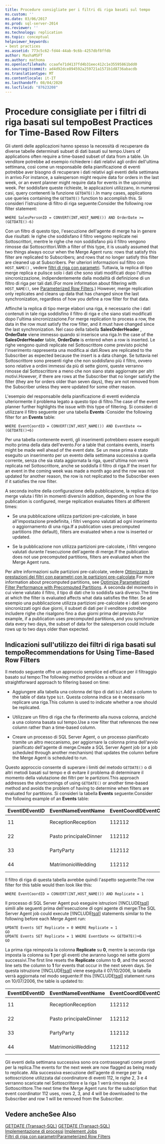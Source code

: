 ```yaml
---
title: Procedure consigliate per i filtri di riga basati sul tempo
ms.custom: ''
ms.date: 03/06/2017
ms.prod: sql-server-2014
ms.reviewer: ''
ms.technology: replication
ms.topic: conceptual
helpviewer_keywords:
- best practices
ms.assetid: 773c5c62-fd44-44ab-9c6b-4257dbf8ffdb
author: MashaMSFT
ms.author: mathoma
ms.openlocfilehash: ccaafe71d4137fd4b31eec412c1e35595861bdd0
ms.sourcegitcommit: ad4d92dce894592a259721a1571b1d8736abacdb
ms.translationtype: MT
ms.contentlocale: it-IT
ms.lasthandoff: 08/04/2020
ms.locfileid: "87623208"
---
```

# <a name="best-practices-for-time-based-row-filters"></a><span data-ttu-id="16754-102">Procedure consigliate per i filtri di riga basati sul tempo</span><span class="sxs-lookup"><span data-stu-id="16754-102">Best Practices for Time-Based Row Filters</span></span>
  <span data-ttu-id="16754-103">Gli utenti delle applicazioni hanno spesso la necessità di recuperare da diverse tabelle determinati subset di dati basati sul tempo.</span><span class="sxs-lookup"><span data-stu-id="16754-103">Users of applications often require a time-based subset of data from a table.</span></span> <span data-ttu-id="16754-104">Un venditore potrebbe ad esempio richiedere i dati relativi agli ordini dell'ultima settimana, così come un responsabile della pianificazione di eventi potrebbe aver bisogno di recuperare i dati relativi agli eventi della settimana in arrivo.</span><span class="sxs-lookup"><span data-stu-id="16754-104">For instance, a salesperson might require data for orders in the last week, or an event planner might require data for events in the upcoming week.</span></span> <span data-ttu-id="16754-105">Per soddisfare queste richieste, le applicazioni utilizzano, in numerosi casi, query contenenti la funzione `GETDATE()`.</span><span class="sxs-lookup"><span data-stu-id="16754-105">In many cases, applications use queries containing the `GETDATE()` function to accomplish this.</span></span> <span data-ttu-id="16754-106">Si consideri l'istruzione di filtro di riga seguente:</span><span class="sxs-lookup"><span data-stu-id="16754-106">Consider the following row filter statement:</span></span>  
  
```  
WHERE SalesPersonID = CONVERT(INT,HOST_NAME()) AND OrderDate >= (GETDATE()-6)  
```  
  
 <span data-ttu-id="16754-107">Con un filtro di questo tipo, l'esecuzione dell'agente di merge ha in genere due risultati: le righe che soddisfano il filtro vengono replicate nei Sottoscrittori, mentre le righe che non soddisfano più il filtro vengono rimosse dai Sottoscrittori.</span><span class="sxs-lookup"><span data-stu-id="16754-107">With a filter of this type, it is usually assumed that two things always occur when the Merge Agent runs: rows that satisfy this filter are replicated to Subscribers; and rows that no longer satisfy this filter are cleaned up at Subscribers.</span></span> <span data-ttu-id="16754-108">Per ulteriori informazioni sul filtro con `HOST_NAME()` , vedere [filtri di riga con parametri](parameterized-filters-parameterized-row-filters.md). Tuttavia, la replica di tipo merge replica e pulisce solo i dati che sono stati modificati dopo l'ultima sincronizzazione, indipendentemente dalla modalità di definizione di un filtro di riga per tali dati.</span><span class="sxs-lookup"><span data-stu-id="16754-108">(For more information about filtering with `HOST_NAME()`, see [Parameterized Row Filters](parameterized-filters-parameterized-row-filters.md).) However, merge replication only replicates and cleans up data that has changed since the last synchronization, regardless of how you define a row filter for that data.</span></span>  
  
 <span data-ttu-id="16754-109">Affinché la replica di tipo merge elabori una riga, è necessario che i dati contenuti in tale riga soddisfino il filtro di riga e che siano stati modificati dopo l'ultima sincronizzazione.</span><span class="sxs-lookup"><span data-stu-id="16754-109">For merge replication to process a row, the data in the row must satisfy the row filter, and it must have changed since the last synchronization.</span></span> <span data-ttu-id="16754-110">Nel caso della tabella **SalesOrderHeader** , **OrderDate** viene immesso quando si inserisce una riga.</span><span class="sxs-lookup"><span data-stu-id="16754-110">In the case of the **SalesOrderHeader** table, **OrderDate** is entered when a row is inserted.</span></span> <span data-ttu-id="16754-111">Le righe vengono quindi replicate nel Sottoscrittore come previsto poiché l'inserimento rappresenta una modifica ai dati.</span><span class="sxs-lookup"><span data-stu-id="16754-111">Rows are replicated to the Subscriber as expected because the insert is a data change.</span></span> <span data-ttu-id="16754-112">Se tuttavia nel Sottoscrittore sono presenti righe che non soddisfano più il filtro, ovvero sono relative a ordini immessi da più di sette giorni, queste verranno rimosse dal Sottoscrittore a meno che non siano state aggiornate per altri motivi.</span><span class="sxs-lookup"><span data-stu-id="16754-112">However, if there are rows at the Subscriber that no longer satisfy the filter (they are for orders older than seven days), they are not removed from the Subscriber unless they were updated for some other reason.</span></span>  
  
 <span data-ttu-id="16754-113">L'esempio del responsabile della pianificazione di eventi evidenzia ulteriormente il problema legato a questo tipo di filtro.</span><span class="sxs-lookup"><span data-stu-id="16754-113">The case of the event planner further highlights the issue with this type of filtering.</span></span> <span data-ttu-id="16754-114">Si consideri di utilizzare il filtro seguente per una tabella **Events** :</span><span class="sxs-lookup"><span data-stu-id="16754-114">Consider the following filter for an **Events** table:</span></span>  
  
```  
WHERE EventCoordID = CONVERT(INT,HOST_NAME()) AND EventDate <= (GETDATE()+6)  
```  
  
 <span data-ttu-id="16754-115">Per una tabella contenente eventi, gli inserimenti potrebbero essere eseguiti molto prima della data dell'evento.</span><span class="sxs-lookup"><span data-stu-id="16754-115">For a table that contains events, inserts might be made well ahead of the event date.</span></span> <span data-ttu-id="16754-116">Se un mese prima è stato eseguito un inserimento per un evento della settimana successiva a quella corrente, senza che sia stata aggiornata la riga, quest'ultima non verrà replicata nel Sottoscrittore, anche se soddisfa il filtro di riga.</span><span class="sxs-lookup"><span data-stu-id="16754-116">If the insert for an event in the coming week was made a month ago and the row was not updated for another reason, the row is not replicated to the Subscriber even if it satisfies the row filter.</span></span>  
  
 <span data-ttu-id="16754-117">A seconda inoltre della configurazione della pubblicazione, la replica di tipo merge valuta i filtri in momenti diversi:</span><span class="sxs-lookup"><span data-stu-id="16754-117">In addition, depending on how the publication is configured, merge replication evaluates filters at different times:</span></span>  
  
-   <span data-ttu-id="16754-118">Se una pubblicazione utilizza partizioni pre-calcolate, in base all'impostazione predefinita, i filtri vengono valutati ad ogni inserimento o aggiornamento di una riga.</span><span class="sxs-lookup"><span data-stu-id="16754-118">If a publication uses precomputed partitions (the default), filters are evaluated when a row is inserted or updated.</span></span>  
  
-   <span data-ttu-id="16754-119">Se la pubblicazione non utilizza partizioni pre-calcolate, i filtri vengono valutati durante l'esecuzione dell'agente di merge.</span><span class="sxs-lookup"><span data-stu-id="16754-119">If the publication does not use precomputed partitions, filters are evaluated when the Merge Agent runs.</span></span>  
  
 <span data-ttu-id="16754-120">Per altre informazioni sulle partizioni pre-calcolate, vedere [Ottimizzare le prestazioni dei filtri con parametri con le partizioni pre-calcolate](parameterized-filters-optimize-for-precomputed-partitions.md).</span><span class="sxs-lookup"><span data-stu-id="16754-120">For more information about precomputed partitions, see [Optimize Parameterized Filter Performance with Precomputed Partitions](parameterized-filters-optimize-for-precomputed-partitions.md).</span></span> <span data-ttu-id="16754-121">A seconda del momento in cui viene valutato il filtro, il tipo di dati che lo soddisfa sarà diverso.</span><span class="sxs-lookup"><span data-stu-id="16754-121">The time at which the filter is evaluated affects what data satisfies the filter.</span></span> <span data-ttu-id="16754-122">Se ad esempio una pubblicazione utilizza partizioni pre-calcolate e i dati vengono sincronizzati ogni due giorni, il subset di dati per il venditore potrebbe includere righe che risalgono fino a due giorni prima del previsto.</span><span class="sxs-lookup"><span data-stu-id="16754-122">For example, if a publication uses precomputed partitions, and you synchronize data every two days, the subset of data for the salesperson could include rows up to two days older than expected.</span></span>  
  
## <a name="recommendations-for-using-time-based-row-filters"></a><span data-ttu-id="16754-123">Indicazioni sull'utilizzo dei filtri di riga basati sul tempo</span><span class="sxs-lookup"><span data-stu-id="16754-123">Recommendations for Using Time-Based Row Filters</span></span>  
 <span data-ttu-id="16754-124">Il metodo seguente offre un approccio semplice ed efficace per il filtraggio basato sul tempo:</span><span class="sxs-lookup"><span data-stu-id="16754-124">The following method provides a robust and straightforward approach to filtering based on time:</span></span>  
  
-   <span data-ttu-id="16754-125">Aggiungere alla tabella una colonna del tipo di dati `bit`.</span><span class="sxs-lookup"><span data-stu-id="16754-125">Add a column to the table of data type `bit`.</span></span> <span data-ttu-id="16754-126">Questa colonna indica se è necessario replicare una riga.</span><span class="sxs-lookup"><span data-stu-id="16754-126">This column is used to indicate whether a row should be replicated.</span></span>  
  
-   <span data-ttu-id="16754-127">Utilizzare un filtro di riga che fa riferimento alla nuova colonna, anziché a una colonna basata sul tempo.</span><span class="sxs-lookup"><span data-stu-id="16754-127">Use a row filter that references the new column rather than a time-based column.</span></span>  
  
-   <span data-ttu-id="16754-128">Creare un processo di SQL Server Agent, o un processo pianificato tramite un altro meccanismo, per aggiornare la colonna prima dell'avvio pianificato dell'agente di merge.</span><span class="sxs-lookup"><span data-stu-id="16754-128">Create a SQL Server Agent job (or a job scheduled through another mechanism) that updates the column before the Merge Agent is scheduled to run.</span></span>  
  
 <span data-ttu-id="16754-129">Questo approccio consente di superare i limiti del metodo `GETDATE()` o di altri metodi basati sul tempo e di evitare il problema di determinare il momento della valutazione dei filtri per le partizioni.</span><span class="sxs-lookup"><span data-stu-id="16754-129">This approach addresses the shortcomings of using `GETDATE()` or another time-based method and avoids the problem of having to determine when filters are evaluated for partitions.</span></span> <span data-ttu-id="16754-130">Si consideri la tabella **Events** seguente:</span><span class="sxs-lookup"><span data-stu-id="16754-130">Consider the following example of an **Events** table:</span></span>  
  
|<span data-ttu-id="16754-131">**EventID**</span><span class="sxs-lookup"><span data-stu-id="16754-131">**EventID**</span></span>|<span data-ttu-id="16754-132">**EventName**</span><span class="sxs-lookup"><span data-stu-id="16754-132">**EventName**</span></span>|<span data-ttu-id="16754-133">**EventCoordID**</span><span class="sxs-lookup"><span data-stu-id="16754-133">**EventCoordID**</span></span>|<span data-ttu-id="16754-134">**EventDate**</span><span class="sxs-lookup"><span data-stu-id="16754-134">**EventDate**</span></span>|<span data-ttu-id="16754-135">**Replica**</span><span class="sxs-lookup"><span data-stu-id="16754-135">**Replicate**</span></span>|  
|-----------------|-------------------|----------------------|-------------------|-------------------|  
|<span data-ttu-id="16754-136">1</span><span class="sxs-lookup"><span data-stu-id="16754-136">1</span></span>|<span data-ttu-id="16754-137">Reception</span><span class="sxs-lookup"><span data-stu-id="16754-137">Reception</span></span>|<span data-ttu-id="16754-138">112</span><span class="sxs-lookup"><span data-stu-id="16754-138">112</span></span>|<span data-ttu-id="16754-139">2006-10-04</span><span class="sxs-lookup"><span data-stu-id="16754-139">2006-10-04</span></span>|<span data-ttu-id="16754-140">1</span><span class="sxs-lookup"><span data-stu-id="16754-140">1</span></span>|  
|<span data-ttu-id="16754-141">2</span><span class="sxs-lookup"><span data-stu-id="16754-141">2</span></span>|<span data-ttu-id="16754-142">Pasto principale</span><span class="sxs-lookup"><span data-stu-id="16754-142">Dinner</span></span>|<span data-ttu-id="16754-143">112</span><span class="sxs-lookup"><span data-stu-id="16754-143">112</span></span>|<span data-ttu-id="16754-144">2006-10-10</span><span class="sxs-lookup"><span data-stu-id="16754-144">2006-10-10</span></span>|<span data-ttu-id="16754-145">0</span><span class="sxs-lookup"><span data-stu-id="16754-145">0</span></span>|  
|<span data-ttu-id="16754-146">3</span><span class="sxs-lookup"><span data-stu-id="16754-146">3</span></span>|<span data-ttu-id="16754-147">Party</span><span class="sxs-lookup"><span data-stu-id="16754-147">Party</span></span>|<span data-ttu-id="16754-148">112</span><span class="sxs-lookup"><span data-stu-id="16754-148">112</span></span>|<span data-ttu-id="16754-149">2006-10-11</span><span class="sxs-lookup"><span data-stu-id="16754-149">2006-10-11</span></span>|<span data-ttu-id="16754-150">0</span><span class="sxs-lookup"><span data-stu-id="16754-150">0</span></span>|  
|<span data-ttu-id="16754-151">4</span><span class="sxs-lookup"><span data-stu-id="16754-151">4</span></span>|<span data-ttu-id="16754-152">Matrimonio</span><span class="sxs-lookup"><span data-stu-id="16754-152">Wedding</span></span>|<span data-ttu-id="16754-153">112</span><span class="sxs-lookup"><span data-stu-id="16754-153">112</span></span>|<span data-ttu-id="16754-154">2006-10-12</span><span class="sxs-lookup"><span data-stu-id="16754-154">2006-10-12</span></span>|<span data-ttu-id="16754-155">0</span><span class="sxs-lookup"><span data-stu-id="16754-155">0</span></span>|  
  
 <span data-ttu-id="16754-156">Il filtro di riga di questa tabella avrebbe quindi l'aspetto seguente:</span><span class="sxs-lookup"><span data-stu-id="16754-156">The row filter for this table would then look like this:</span></span>  
  
```  
WHERE EventCoordID = CONVERT(INT,HOST_NAME()) AND Replicate = 1  
```  
  
 <span data-ttu-id="16754-157">Il processo di SQL Server Agent può eseguire istruzioni [!INCLUDE[tsql](../../../includes/tsql-md.md)] simili alle seguenti prima dell'esecuzione di ogni agente di merge:</span><span class="sxs-lookup"><span data-stu-id="16754-157">The SQL Server Agent job could execute [!INCLUDE[tsql](../../../includes/tsql-md.md)] statements similar to the following before each Merge Agent run:</span></span>  
  
```  
UPDATE Events SET Replicate = 0 WHERE Replicate = 1  
GO  
UPDATE Events SET Replicate = 1 WHERE EventDate <= GETDATE()+6  
GO  
```  
  
 <span data-ttu-id="16754-158">La prima riga reimposta la colonna **Replicate** su **0**, mentre la seconda riga imposta la colonna su **1** per gli eventi che avranno luogo nei sette giorni successivi.</span><span class="sxs-lookup"><span data-stu-id="16754-158">The first line resets the **Replicate** column to **0**, and the second line sets the column to **1** for events that occur in the next seven days.</span></span> <span data-ttu-id="16754-159">Se questa istruzione [!INCLUDE[tsql](../../../includes/tsql-md.md)] viene eseguita il 07/10/2006, la tabella verrà aggiornata nel modo seguente:</span><span class="sxs-lookup"><span data-stu-id="16754-159">If this [!INCLUDE[tsql](../../../includes/tsql-md.md)] statement runs on 10/07/2006, the table is updated to:</span></span>  
  
|<span data-ttu-id="16754-160">**EventID**</span><span class="sxs-lookup"><span data-stu-id="16754-160">**EventID**</span></span>|<span data-ttu-id="16754-161">**EventName**</span><span class="sxs-lookup"><span data-stu-id="16754-161">**EventName**</span></span>|<span data-ttu-id="16754-162">**EventCoordID**</span><span class="sxs-lookup"><span data-stu-id="16754-162">**EventCoordID**</span></span>|<span data-ttu-id="16754-163">**EventDate**</span><span class="sxs-lookup"><span data-stu-id="16754-163">**EventDate**</span></span>|<span data-ttu-id="16754-164">**Replica**</span><span class="sxs-lookup"><span data-stu-id="16754-164">**Replicate**</span></span>|  
|-----------------|-------------------|----------------------|-------------------|-------------------|  
|<span data-ttu-id="16754-165">1</span><span class="sxs-lookup"><span data-stu-id="16754-165">1</span></span>|<span data-ttu-id="16754-166">Reception</span><span class="sxs-lookup"><span data-stu-id="16754-166">Reception</span></span>|<span data-ttu-id="16754-167">112</span><span class="sxs-lookup"><span data-stu-id="16754-167">112</span></span>|<span data-ttu-id="16754-168">2006-10-04</span><span class="sxs-lookup"><span data-stu-id="16754-168">2006-10-04</span></span>|<span data-ttu-id="16754-169">0</span><span class="sxs-lookup"><span data-stu-id="16754-169">0</span></span>|  
|<span data-ttu-id="16754-170">2</span><span class="sxs-lookup"><span data-stu-id="16754-170">2</span></span>|<span data-ttu-id="16754-171">Pasto principale</span><span class="sxs-lookup"><span data-stu-id="16754-171">Dinner</span></span>|<span data-ttu-id="16754-172">112</span><span class="sxs-lookup"><span data-stu-id="16754-172">112</span></span>|<span data-ttu-id="16754-173">2006-10-10</span><span class="sxs-lookup"><span data-stu-id="16754-173">2006-10-10</span></span>|<span data-ttu-id="16754-174">1</span><span class="sxs-lookup"><span data-stu-id="16754-174">1</span></span>|  
|<span data-ttu-id="16754-175">3</span><span class="sxs-lookup"><span data-stu-id="16754-175">3</span></span>|<span data-ttu-id="16754-176">Party</span><span class="sxs-lookup"><span data-stu-id="16754-176">Party</span></span>|<span data-ttu-id="16754-177">112</span><span class="sxs-lookup"><span data-stu-id="16754-177">112</span></span>|<span data-ttu-id="16754-178">2006-10-11</span><span class="sxs-lookup"><span data-stu-id="16754-178">2006-10-11</span></span>|<span data-ttu-id="16754-179">1</span><span class="sxs-lookup"><span data-stu-id="16754-179">1</span></span>|  
|<span data-ttu-id="16754-180">4</span><span class="sxs-lookup"><span data-stu-id="16754-180">4</span></span>|<span data-ttu-id="16754-181">Matrimonio</span><span class="sxs-lookup"><span data-stu-id="16754-181">Wedding</span></span>|<span data-ttu-id="16754-182">112</span><span class="sxs-lookup"><span data-stu-id="16754-182">112</span></span>|<span data-ttu-id="16754-183">2006-10-12</span><span class="sxs-lookup"><span data-stu-id="16754-183">2006-10-12</span></span>|<span data-ttu-id="16754-184">1</span><span class="sxs-lookup"><span data-stu-id="16754-184">1</span></span>|  
  
 <span data-ttu-id="16754-185">Gli eventi della settimana successiva sono ora contrassegnati come pronti per la replica.</span><span class="sxs-lookup"><span data-stu-id="16754-185">The events for the next week are now flagged as being ready to replicate.</span></span> <span data-ttu-id="16754-186">Alla successiva esecuzione dell'agente di merge per la sottoscrizione utilizzata dal coordinatore di eventi 112, le righe 2, 3 e 4 verranno scaricate nel Sottoscrittore e la riga 1 verrà rimossa dal Sottoscrittore.</span><span class="sxs-lookup"><span data-stu-id="16754-186">The next time the Merge Agent runs for the subscription that event coordinator 112 uses, rows 2, 3, and 4 will be downloaded to the Subscriber and row 1 will be removed from the Subscriber.</span></span>  
  
## <a name="see-also"></a><span data-ttu-id="16754-187">Vedere anche</span><span class="sxs-lookup"><span data-stu-id="16754-187">See Also</span></span>  
 <span data-ttu-id="16754-188">[GETDATE &#40;Transact-SQL&#41;](/sql/t-sql/functions/getdate-transact-sql) </span><span class="sxs-lookup"><span data-stu-id="16754-188">[GETDATE &#40;Transact-SQL&#41;](/sql/t-sql/functions/getdate-transact-sql) </span></span>  
 <span data-ttu-id="16754-189">[Implementazione di processi](../../../ssms/agent/implement-jobs.md) </span><span class="sxs-lookup"><span data-stu-id="16754-189">[Implement Jobs](../../../ssms/agent/implement-jobs.md) </span></span>  
 [<span data-ttu-id="16754-190">Filtri di riga con parametri</span><span class="sxs-lookup"><span data-stu-id="16754-190">Parameterized Row Filters</span></span>](parameterized-filters-parameterized-row-filters.md)  
  
  
